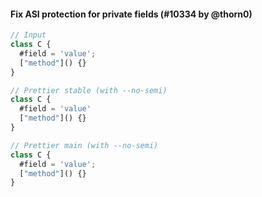 #### Fix ASI protection for private fields (#10334 by @thorn0)

<!-- prettier-ignore -->
```jsx
// Input
class C {
  #field = 'value';
  ["method"]() {}
}

// Prettier stable (with --no-semi)
class C {
  #field = 'value'
  ["method"]() {}
}

// Prettier main (with --no-semi)
class C {
  #field = 'value';
  ["method"]() {}
}
```
